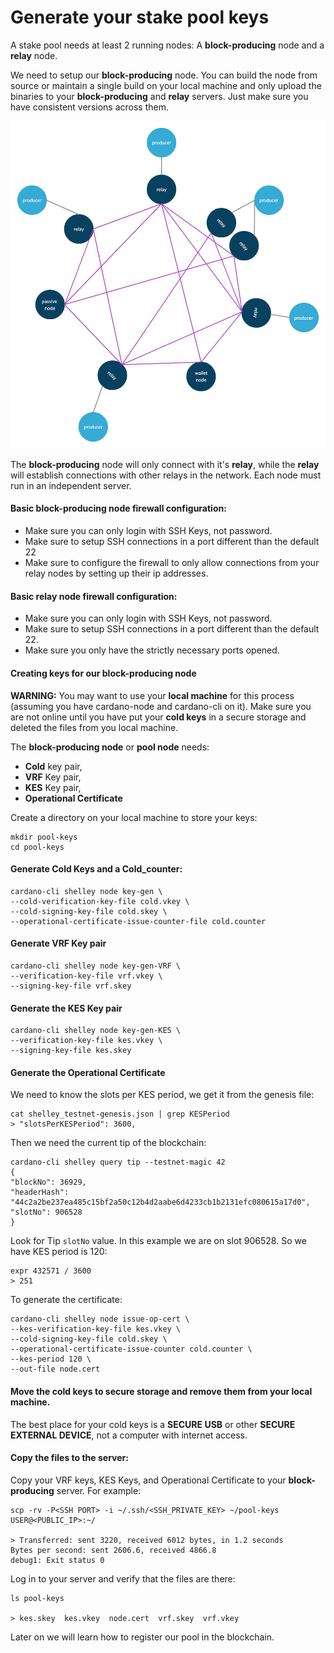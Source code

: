 # Generate your stake pool keys

A stake pool needs at least 2 running nodes: A __block-producing__ node and a __relay__ node.

We need to setup our __block-producing__ node. You can build the node from source or maintain a single build on your local machine and only upload the binaries to your __block-producing__ and __relay__ servers. Just make sure you have consistent versions across them.



![network diagram](images/basic-network-with-relays-producers-passivenodes-walletnodes.png)

The __block-producing__ node will only connect with it's __relay__, while the __relay__ will establish connections with other relays in the network.  Each node must run in an independent server.

#### Basic block-producing node firewall configuration:

* Make sure you can only login with SSH Keys, not password.
* Make sure to setup SSH connections in a port different than the default 22
* Make sure to configure the firewall to only allow connections from your relay nodes by setting up their ip addresses.

#### Basic relay node firewall configuration:

 * Make sure you can only login with SSH Keys, not password.
 * Make sure to setup SSH connections in a port different than the default 22.
 * Make sure you only have the strictly necessary ports opened.

#### Creating keys for our block-producing node

**WARNING:**
You may want to use your __local machine__ for this process (assuming you have cardano-node and cardano-cli on it). Make sure you are not online until you have put your __cold keys__ in a secure storage and deleted the files from you local machine.

The __block-producing node__ or __pool node__ needs:

* __Cold__ key pair,
* __VRF__ Key pair,
* __KES__ Key pair,
* __Operational Certificate__

Create a directory on your local machine to store your keys:

    mkdir pool-keys
    cd pool-keys

#### Generate __Cold__ Keys and a __Cold_counter__:

    cardano-cli shelley node key-gen \
    --cold-verification-key-file cold.vkey \
    --cold-signing-key-file cold.skey \
    --operational-certificate-issue-counter-file cold.counter

#### Generate VRF Key pair

    cardano-cli shelley node key-gen-VRF \
    --verification-key-file vrf.vkey \
    --signing-key-file vrf.skey

#### Generate the KES Key pair

    cardano-cli shelley node key-gen-KES \
    --verification-key-file kes.vkey \
    --signing-key-file kes.skey

#### Generate the Operational Certificate

We need to know the slots per KES period, we get it from the genesis file:

    cat shelley_testnet-genesis.json | grep KESPeriod
    > "slotsPerKESPeriod": 3600,

Then we need the current tip of the blockchain:

    cardano-cli shelley query tip --testnet-magic 42
    {
    "blockNo": 36929,
    "headerHash": "44c2a2be237ea485c15bf2a50c12b4d2aabe6d4233cb1b2131efc080615a17d0",
    "slotNo": 906528
    }

Look for Tip `slotNo` value. In this example we are on slot 906528. So we have KES period is 120:

    expr 432571 / 3600
    > 251

To generate the certificate:

    cardano-cli shelley node issue-op-cert \
    --kes-verification-key-file kes.vkey \
    --cold-signing-key-file cold.skey \
    --operational-certificate-issue-counter cold.counter \
    --kes-period 120 \
    --out-file node.cert

#### Move the cold keys to secure storage and remove them from your local machine.

The best place for your cold keys is a __SECURE USB__ or other __SECURE EXTERNAL DEVICE__, not a computer with internet access.

#### Copy the files to the server:

Copy your VRF keys, KES Keys, and Operational Certificate to your __block-producing__ server. For example:

    scp -rv -P<SSH PORT> -i ~/.ssh/<SSH_PRIVATE_KEY> ~/pool-keys USER@<PUBLIC_IP>:~/

    > Transferred: sent 3220, received 6012 bytes, in 1.2 seconds
    Bytes per second: sent 2606.6, received 4866.8
    debug1: Exit status 0


Log in to your server and verify that the files are there:

    ls pool-keys

    > kes.skey  kes.vkey  node.cert  vrf.skey  vrf.vkey  

Later on we will learn how to register our pool in the blockchain.
